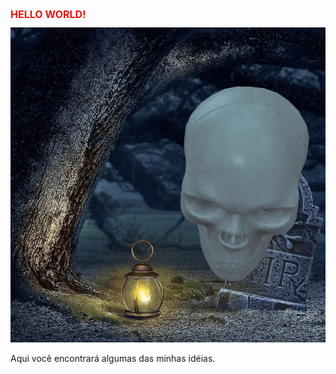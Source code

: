 
<div align= "center">
    <h1 style=" color: #ee1010; font-size: 16px; text-align: justify;">HELLO WORLD!</h1>
    <img src="https://github.com/AlcidesFh/AlcidesFh/blob/126b27c8ac017ee61981b87b606e6450a95f5d8a/static/halloween-512.gif" alt="">
    <p style="text-align: justify;">Aqui você encontrará algumas das minhas idéias.</p>
  </div>  
    
  
